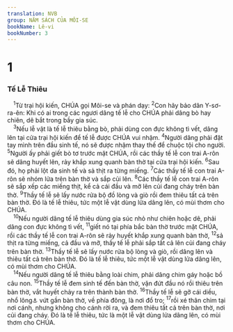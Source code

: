 ```yaml
---
translation: NVB
group: NĂM SÁCH CỦA MÔI-SE
bookName: Lê-vi 
bookNumber: 3
---
```


<div class="title"><h1>1</h1><h3>Tế Lễ Thiêu </h3></div>
<span class="verse le_1_1"> <sup>1</sup>Từ trại hội kiến, CHÚA gọi Môi-se và phán dạy: </span>
<span class="verse le_1_2"><sup>2</sup>Con hãy bảo dân Y-sơ-ra-ên: Khi có ai trong các ngươi dâng tế lễ cho CHÚA phải dâng bò hay chiên, dê bắt trong bầy gia súc. <br/></span>
<span class="verse le_1_3"> <sup>3</sup>Nếu lễ vật là tế lễ thiêu bằng bò, phải dùng con đực không tì vết, dâng lên tại cửa trại hội kiến để tế lễ được CHÚA vui nhậm. </span>
<span class="verse le_1_4"><sup>4</sup>Người dâng phải đặt tay mình trên đầu sinh tế, nó sẽ được nhậm thay thế để chuộc tội cho người. </span>
<span class="verse le_1_5"><sup>5</sup>Người ấy phải giết bò tơ trước mặt CHÚA, rồi các thầy tế lễ con trai A-rôn sẽ dâng huyết lên, rảy khắp xung quanh bàn thờ tại cửa trại hội kiến. </span>
<span class="verse le_1_6"><sup>6</sup>Sau đó, họ phải lột da sinh tế và sả thịt ra từng miếng. </span>
<span class="verse le_1_7"><sup>7</sup>Các thầy tế lễ con trai A-rôn sẽ nhóm lửa trên bàn thờ và sắp củi lên. </span>
<span class="verse le_1_8"><sup>8</sup>Các thầy tế lễ con trai A-rôn sẽ sắp xếp các miếng thịt, kể cả cái đầu và mỡ lên củi đang cháy trên bàn thờ. </span>
<span class="verse le_1_9"><sup>9</sup>Thầy tế lễ sẽ lấy nước rửa bộ đồ lòng và giò rồi đem thiêu tất cả trên bàn thờ. Đó là tế lễ thiêu, tức một lễ vật dùng lửa dâng lên, có mùi thơm cho CHÚA. <br/></span>
<span class="verse le_1_10"> <sup>10</sup>Nếu người dâng tế lễ thiêu dùng gia súc nhỏ như chiên hoặc dê, phải dâng con đực không tì vết, </span>
<span class="verse le_1_11"><sup>11</sup>giết nó tại phía bắc bàn thờ trước mặt CHÚA, rồi các thầy tế lễ con trai A-rôn sẽ rảy huyết khắp xung quanh bàn thờ, </span>
<span class="verse le_1_12"><sup>12</sup>sả thịt ra từng miếng, cả đầu và mỡ, thầy tế lễ phải sắp tất cả lên củi đang cháy trên bàn thờ. </span>
<span class="verse le_1_13"><sup>13</sup>Thầy tế lễ sẽ lấy nước rửa bộ lòng và giò, rồi dâng lên và thiêu tất cả trên bàn thờ. Đó là tế lễ thiêu, tức một lễ vật dùng lửa dâng lên, có mùi thơm cho CHÚA. <br/></span>
<span class="verse le_1_14"> <sup>14</sup>Nếu người dâng tế lễ thiêu bằng loài chim, phải dâng chim gáy hoặc bồ câu non. </span>
<span class="verse le_1_15"><sup>15</sup>Thầy tế lễ đem sinh tế đến bàn thờ, vặn đứt đầu nó rồi thiêu trên bàn thờ, vắt huyết chảy ra trên thành bàn thờ. </span>
<span class="verse le_1_16"><sup>16</sup>Thầy tế lễ sẽ gỡ cái diều, nhổ lông<a data-toggle="tooltip" data-placement="bottom" title="Ctd: đồ lòng hay ruột (ý nghĩa không rõ)">⚓</a> vứt gần bàn thờ, về phía đông, là nơi đổ tro; </span>
<span class="verse le_1_17"><sup>17</sup>rồi xé thân chim tại nơi cánh, nhưng không cho cánh rời ra, và đem thiêu tất cả trên bàn thờ, nơi củi đang cháy. Đó là tế lễ thiêu, tức là một lễ vật dùng lửa dâng lên, có mùi thơm cho CHÚA. <br/></span>
